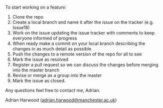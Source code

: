 To start working on a feature:

1) Clone the repo
2) Create a local branch and name it after the issue on the tracker (e.g. Issue18)
3) Work on the issue updating the issue tracker with comments to keep everyone informed of progress
4) When ready make a commit on your local branch describing the changes in as much detail as possible
5) Push the changes to a remote version of the repo for all to see
6) Mark the issue as resolved
7) Register a pull request so we can discuss the changes before merging into the master branch
8) Revise or merge as a group into the master
9) Mark the issue as closed.

Any questions feel free to contact me, Adrian.

Adrian Harwood (adrian.harwood@manchester.ac.uk)